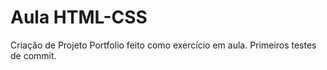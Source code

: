 # Aula HTML-CSS

Criação de Projeto Portfolio feito como exercício em aula. 
Primeiros testes de commit. 
